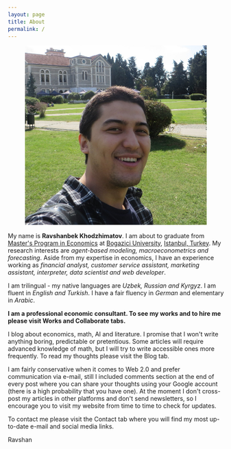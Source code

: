 ```yaml
---
layout: page
title: About
permalink: /
---
```


<figure class="margins">
	<img src="/assets/myphoto.jpg" alt="myphoto">
</figure>
	
My name is **Ravshanbek Khodzhimatov**. I am about to graduate from [Master's Program in Economics](http://econ.boun.edu.tr) at [Bogazici University](http://boun.edu.tr), [Istanbul, Turkey](https://en.wikipedia.org/wiki/Istanbul). My research interests are _agent-based modeling, macroeconometrics and forecasting_. Aside from my expertise in economics, I have an experience working as _financial analyst, customer service assistant, marketing assistant, interpreter, data scientist and web developer_.  

I am trilingual - my native languages are _Uzbek, Russian and Kyrgyz_. I am fluent in _English and Turkish_. I have a fair fluency in _German_ and elementary in _Arabic_.  

**I am a professional economic consultant. To see my works and to hire me please visit Works and Collaborate tabs.**  

I blog about economics, math, AI and literature. I promise that I won't write anything boring, predictable or pretentious. Some articles will require advanced knowledge of math, but I will try to write accessible ones more frequently. To read my thoughts please visit the Blog tab.  

I am fairly conservative when it comes to Web 2.0 and prefer communication via e-mail, still I included comments section at the end of every post where you can share your thoughts using your Google account (there is a high probability that you have one). At the moment I don't cross-post my articles in other platforms and don't send newsletters, so I encourage you to visit my website from time to time to check for updates.

To contact me please visit the Contact tab where you will find my most up-to-date e-mail and social media links.  


Ravshan

